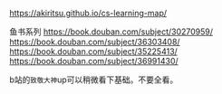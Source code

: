 https://akiritsu.github.io/cs-learning-map/

鱼书系列
https://book.douban.com/subject/30270959/
https://book.douban.com/subject/36303408/
https://book.douban.com/subject/35225413/
https://book.douban.com/subject/36991430/

b站的`致敬大神`up可以稍微看下基础。不要全看。
